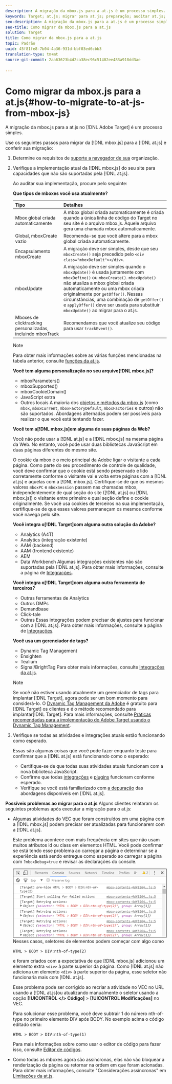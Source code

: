 ```yaml
---
description: A migração da mbox.js para a at.js é um processo simples.
keywords: Target; at.js; migrar para at.js; preparação; auditar at.js; integrar at.js
seo-description: A migração da mbox.js para a at.js é um processo simples.
seo-title: Como migrar da mbox.js para a at.js
solution: Target
title: Como migrar da mbox.js para a at.js
topic: Padrão
uuid: 45f81fe8-7b04-4a36-931d-bbf03ed6cbb3
translation-type: tm+mt
source-git-commit: 2aa63623b4d2ca38ec96c51402ee483a918dd3ae

---
```



# Como migrar da mbox.js para a at.js{#how-to-migrate-to-at-js-from-mbox-js}

A migração da mbox.js para a at.js no [!DNL Adobe Target] é um processo simples.

Use os seguintes passos para migrar da [!DNL mbox.js] para a [!DNL at.js] e conferir sua migração:

1. Determine os requisitos de [suporte a navegador de sua](../../../../c-implementing-target/c-considerations-before-you-implement-target/supported-browsers.md#reference_01B4BF99E7D545A7998773202A2F6100) organização.
1. Verifique a implementação atual da [!DNL mbox.js] do seu site para capacidades que não são suportadas pela [!DNL at.js].

   Ao auditar sua implementação, procure pelo seguinte:

   **Que tipos de mboxes você usa atualmente?**

   | Tipo | Detalhes |
   |--- |--- |
   | Mbox global criada automaticamente | A mbox global criada automaticamente é criada quando a única linha de código do Target no seu site é o arquivo mbox.js. Aquele arquivo gera uma chamada mbox automaticamente. |
   | Global, mboxCreate vazio | Recomenda-se que você altere para a mbox global criada automaticamente. |
   | Encapsulamento mboxCreate | A migração deve ser simples, desde que seu `mboxCreate()` seja precedido pelo `<div class="mboxDefault"></div>`. |
   | mboxUpdate | A migração deve ser simples quando o `mboxUpdate()` é usada juntamente com `mboxDefine()` ou `mboxCreate()`. `mboxUpdate()` não atualiza a mbox global criada automaticamente ou uma mbox criada originalmente por `getOffer()`. Nessas circunstâncias, uma combinação de `getOffer()` e `applyOffer()` deve ser usada para substituir `mboxUpdate()` ao migrar para o at.js. |
   | Mboxes de clicktracking personalizadas, incluindo mboxTrack | Recomendamos que você atualize seu código para usar `trackEvent()`. |

   >[!NOTE]
   >
   >Para obter mais informações sobre as várias funções mencionadas na tabela anterior, consulte [funções da at.js](/help/c-implementing-target/c-implementing-target-for-client-side-web/cmp-atjs-functions.md).

   **Você tem alguma personalização no seu arquivo[!DNL mbox.js]?**

   * mboxParameters()
   * mboxSupported()
   * mboxCookieDomain()
   * JavaScript extra
   * Outros locais
   A maioria dos [objetos e métodos da mbox.js](../../../../c-target/c-visitor-profile/variables-profiles-parameters-methods.md#section_8C78059D15D9452F95636A5640188537) (como `mbox`, `mboxCurrent`, `mboxFactoryDefault`, `mboxFactories` e outros) não são suportados. Abordagens alternadas podem ser possíveis para realizar o que você está tentando fazer.

   **Você tem a[!DNL mbox.js]em alguma de suas páginas da Web?**

   Você não pode usar a [!DNL at.js] e a [!DNL mbox.js] na mesma página da Web. No entanto, você pode usar duas bibliotecas JavaScript em duas páginas diferentes do mesmo site.

   O cookie da mbox é o meio principal da Adobe ligar o visitante a cada página. Como parte do seu procedimento de controle de qualidade, você deve confirmar que o cookie está sendo preservado e lido corretamente conforme o visitante vai e volta entre páginas com a [!DNL at.js] e aquelas com a [!DNL mbox.js]. Certifique-se de que os mesmos valores `mboxPC` e `mboxSession` passem nas chamadas mbox, independentemente de qual seção do site ([!DNL at.js] ou [!DNL mbox.js]) o visitante entre primeiro e qual seção define o cookie originalmente. Se você usa cookies de terceiros na sua implementação, certifique-se de que esses valores permaneçam os mesmos conforme você navega pelo site.

   **Você integra o[!DNL Target]com alguma outra solução da Adobe?**

   * Analytics (A4T)
   * Analytics (integração existente)
   * AAM (backend)
   * AAM (frontend existente)
   * AEM
   * Data Workbench
   Algumas integrações existentes não são suportadas pela [!DNL at.js]. Para obter mais informações, consulte a página de [Integrações](../../../../c-implementing-target/c-implementing-target-for-client-side-web/c-how-atjs-works/target-atjs-integrations.md#concept_C100BC4F073C4B57A608B309D0157B39).

   **Você integra o[!DNL Target]com alguma outra ferramenta de terceiros?**

   * Outras ferramentas de Analytics
   * Outros DMPs
   * Demandbase
   * Click-tale
   * Outras
   Essas integrações podem precisar de ajustes para funcionar com a [!DNL at.js]. Para obter mais informações, consulte a página de [Integrações](../../../../c-implementing-target/c-implementing-target-for-client-side-web/c-how-atjs-works/target-atjs-integrations.md#concept_C100BC4F073C4B57A608B309D0157B39).

   **Você usa um gerenciador de tags?**

   * Dynamic Tag Management
   * Ensighten
   * Tealium
   * Signal/BrightTag
   Para obter mais informações, consulte [Integrações da at.js](../../../../c-implementing-target/c-implementing-target-for-client-side-web/c-how-atjs-works/target-atjs-integrations.md#concept_C100BC4F073C4B57A608B309D0157B39).

   >[!NOTE]
   >
   >Se você não estiver usando atualmente um gerenciador de tags para implantar [!DNL Target], agora pode ser um bom momento para considerá-lo. O [Dynamic Tag Management da Adobe](https://dtm.adobe.com) é gratuito para [!DNL Target] os clientes e é o método recomendado para implantar[!DNL Target]. Para mais informações, consulte [Práticas recomendadas para a implementação do Adobe Target usando o Dynamic Tag Management](https://docs.adobe.com/content/help/en/dtm/implementing/overview.html).

1. Verifique se todas as atividades e integrações atuais estão funcionando como esperado.

   Essas são algumas coisas que você pode fazer enquanto teste para confirmar que a [!DNL at.js] está funcionando como o esperado:

   * Certifique-se de que todas suas atividades atuais funcionam com a nova biblioteca JavaScript.
   * Confirme que todas [integrações](../../../../c-implementing-target/c-implementing-target-for-client-side-web/c-how-atjs-works/target-atjs-integrations.md#concept_C100BC4F073C4B57A608B309D0157B39) e [plugins](../../../../c-implementing-target/c-implementing-target-for-client-side-web/t-mbox-download/c-target-atjs-implementation/target-atjs-plugins.md#concept_F5D4C0A4DACF41409CC42FDD93B13FAF) funcionam conforme esperado.
   * Verifique se você está familiarizado com [a depuração](../../../../c-implementing-target/c-implementing-target-for-client-side-web/c-target-debugging-atjs/target-debugging-atjs.md#concept_CAE591DA8C404C22917584ECD4F7494F) das abordagens disponíveis em [!DNL at.js].

**Possíveis problemas ao migrar para o at.js** Alguns clientes relataram os seguintes problemas após executar a migração para o at.js:

* Algumas atividades do VEC que foram construídos em uma página com a [!DNL mbox.js] podem precisar ser atualizadas para funcionarem com a [!DNL at.js].

   Este problema acontece com mais frequência em sites que não usam muitos atributos id ou class em elementos HTML. Você pode confirmar se está tendo esse problema ao carregar a página e determinar se a experiência está sendo entregue como esperado ao carregar a página com `?mboxDebug=true` e revisar as declarações do console.

   ![](assets/mboxdebug.png)
Nesses casos, seletores de elementos podem começar com algo como

   ```
   HTML > BODY > DIV:nth-of-type(2)
   ```

   e foram criados com a expectativa de que [!DNL mbox.js] adicionou um elemento extra `<div>` à parte superior da página. Como [!DNL at.js] não adiciona um elemento `<div>` à parte superior da página, esse seletor não funcionaria mais com [!DNL at.js].

   Esse problema pode ser corrigido ao recriar a atividade no VEC no URL usando a [!DNL at.js]ou atualizando manualmente o seletor usando a opção **[!UICONTROL &lt;/&gt; Código]** &gt; **[!UICONTROL Modificações]** no VEC.

   Para solucionar esse problema, você deve subtrair 1 do número nth-of-type no primeiro elemento DIV após BODY. No exemplo acima o código editado seria:

   ```
   HTML > BODY > DIV:nth-of-type(1)
   ```

   Para mais informações sobre como usar o editor de código para fazer isso, consulte [Editor de códigos](../../../../c-experiences/c-visual-experience-composer/c-vec-code-editor/vec-code-editor.md#concept_B3A6E9EE3A60406DB640E205EA1745B5).

* Como todas as mboxes agora são assíncronas, elas não vão bloquear a renderização da página ou retornar na ordem em que foram acionadas. Para obter mais informações, consulte "Considerações assíncronas" em [Limitações da at.js](../../../../c-implementing-target/c-implementing-target-for-client-side-web/t-mbox-download/c-target-atjs-implementation/target-atjs-limitations.md#concept_FA99E4D6EC274552BF45E01AFB76CCAE).
